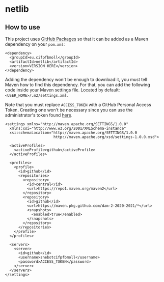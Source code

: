# netlib
## How to use
This project uses [GitHub Packages](https://github.com/DAM-2-2020-2021/netlib/packages/) so that it can be added as a Maven dependency on your `pom.xml`:
```
<dependency>
  <groupId>eu.cifpfbmoll</groupId>
  <artifactId>netlib</artifactId>
  <version>VERSION_HERE</version>
</dependency>
```
Adding the dependency won't be enough to download it, you must tell Maven how to find this dependency. For that, you can add the following code inside your Maven settings file. Located by default: `<USER_HOME>/.m2/settings.xml`.

Note that you must replace `ACCESS_TOKEN` with a GitHub Personal Access Token. Creating one won't be necessary since you can use the administrator's token found [here](https://github.com/DAM-2-2020-2021/netlib/wiki/Dependency-Access-Token).
```
<settings xmlns="http://maven.apache.org/SETTINGS/1.0.0"
  xmlns:xsi="http://www.w3.org/2001/XMLSchema-instance"
  xsi:schemaLocation="http://maven.apache.org/SETTINGS/1.0.0
                      http://maven.apache.org/xsd/settings-1.0.0.xsd">

  <activeProfiles>
    <activeProfile>github</activeProfile>
  </activeProfiles>

  <profiles>
    <profile>
      <id>github</id>
      <repositories>
        <repository>
          <id>central</id>
          <url>https://repo1.maven.org/maven2</url>
        </repository>
        <repository>
          <id>github</id>
          <url>https://maven.pkg.github.com/dam-2-2020-2021/*</url>
          <snapshots>
            <enabled>true</enabled>
          </snapshots>
        </repository>
      </repositories>
    </profile>
  </profiles>

  <servers>
    <server>
      <id>github</id>
      <username>snebotcifpfbmoll</username>
      <password>ACCESS_TOKEN</password>
    </server>
  </servers>
</settings>
```

